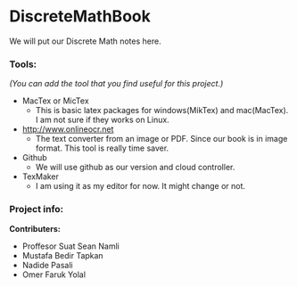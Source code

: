 # DiscreteMathBook
We will put our Discrete Math notes here.

### Tools: 
_(You can add the tool that you find useful for this project.)_
  - MacTex or MicTex
    - This is basic latex packages for windows(MikTex) and mac(MacTex). I am not sure if they works on Linux.
  - http://www.onlineocr.net
    - The text converter from an image or PDF. Since our book is in image format. This tool is really time saver.
  - Github
    - We will use github as our version and cloud controller.
  - TexMaker
    - I am using it as my editor for now. It might change or not.
 
### Project info:

**Contributers:**
- Proffesor Suat Sean Namli
- Mustafa Bedir Tapkan
- Nadide Pasali
- Omer Faruk Yolal
